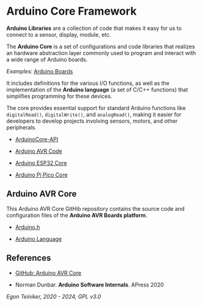 # Arduino Core Framework

**Arduino Libraries** are a collection of code that makes it easy for us 
to connect to a sensor, display, module, etc.

The **Arduino Core** is a set of configurations and code libraries that 
realizes an hardware abstraction layer commonly used to program and interact 
with a wide range of Arduino boards. 

_Examples:_ [Arduino Boards](https://www.arduino.cc/en/hardware) 

It includes definitions for the various I/O functions, as well as the 
implementation of the **Arduino language** (a set of C/C++ functions) that 
simplifies programming for these devices. 

The core provides essential support for standard Arduino functions like 
`digitalRead()`, `digitalWrite()`, and `analogRead()`, making it easier 
for developers to develop projects involving sensors, motors, and other 
peripherals. 

* [ArduinoCore-API](https://github.com/earlephilhower/ArduinoCore-API)

* [Arduino AVR Code](https://github.com/arduino/ArduinoCore-avr)

* [Arduino ESP32 Core](https://github.com/espressif/arduino-esp32)

* [Arduino Pi Pico Core](https://github.com/earlephilhower/arduino-pico)


## Arduino AVR Core

This Arduino AVR Core GitHib repository contains the source code and 
configuration files of the **Arduino AVR Boards platform**.

* [Arduino.h](ArduinoHeaderFile.md)

* [Arduino Language](ArduinoLanguage.md)


  
## References

* [GitHub: Arduino AVR Core](https://github.com/arduino/ArduinoCore-avr)

* Norman Dunbar. **Arduino Software Internals**. APress 2020

*Egon Teiniker, 2020 - 2024, GPL v3.0* 
